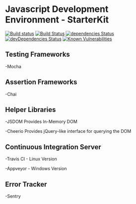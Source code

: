 # Javascript Development Environment - StarterKit

[![Build status](https://ci.appveyor.com/api/projects/status/3njf165y3xjvvv1k?svg=true)](https://ci.appveyor.com/project/barryblando/js-dev-env)
[![Build Status](https://travis-ci.org/barryblando/js-dev-env.svg?branch=master)](https://travis-ci.org/barryblando/js-dev-env)
[![dependencies Status](https://david-dm.org/barryblando/js-dev-env/status.svg)](https://david-dm.org/barryblando/js-dev-env)
[![devDependencies Status](https://david-dm.org/barryblando/js-dev-env/dev-status.svg)](https://david-dm.org/barryblando/js-dev-env?type=dev)
[![Known Vulnerabilities](https://snyk.io/test/github/barryblando/js-dev-env/badge.svg)](https://snyk.io/test/github/barryblando/js-dev-env)

## Testing Frameworks

-Mocha

## Assertion Frameworks

-Chai

## Helper Libraries

-JSDOM Provides In-Memory DOM

-Cheerio Provides jQuery-like interface for querying the DOM

## Continuous Integration Server

-Travis CI - Linux Version

-Appveyor -  Windows Version

## Error Tracker

-Sentry
